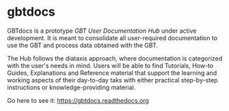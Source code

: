 # gbtdocs

GBTdocs is a prototype *GBT User Documentation Hub* under active development. It is meant to consolidate all user-required documentation to use the GBT and process data obtained with the GBT. 

The Hub follows the diataxis approach, where documentation is categorized with the user's needs in mind. Users will be able to find Tutorials, How-to Guides, Explanations and Reference material that support the learning and working aspects of their day-to-day taks with either practical step-by-step instructions or knowledge-providing material.

Go here to see it: https://gbtdocs.readthedocs.org
